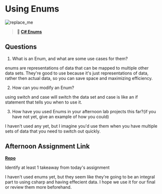 # Using Enums

![replace_me](https://codeworks.blob.core.windows.net/public/assets/img/illustrations/placeholder.svg)

> **📖 [C# Enums](https://codeworksacademy.com/fs-student-guide/resources/wk10/03-Enums)**

## Questions

1. What is an Enum, and what are some use cases for them?

enums are representations of data that can be mapped to multiple other data sets. They're good to use because it's just representations of data, rather then actual data, so you can save space and maximizing efficiency.

2. How can you modify an Enum?

using switch and case will switch the data set and case is like an if statement that tells you when to use it.

3. How have you used Enums in your afternoon lab projects this far?(if you have not yet, give an example of how you could)

I haven't used any yet, but I imagine you'd use them when you have multiple sets of data that you need to switch out quickly.

## Afternoon Assignment Link

**[Repo](https://github.com/JustinBrower/<ASSIGNMENT_REPO>)**

Identify at least 1 takeaway from today's assignment

I haven't used enums yet, but they seem like they're going to be an integral part to using csharp and having effecient data. I hope we use it for our final or review them more beforehand.
